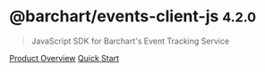 # @barchart/events-client-js <small>4.2.0</small>

> JavaScript SDK for Barchart&#x27;s Event Tracking Service

[Product Overview](/content/product_overview)
[Quick Start](/content/quick_start)
